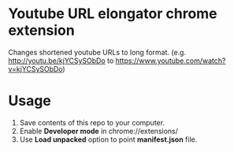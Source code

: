 # Youtube URL elongator chrome extension

Changes shortened youtube URLs to long format. (e.g. http://youtu.be/kjYCSySObDo to https://www.youtube.com/watch?v=kjYCSySObDo)

# Usage
1. Save contents of this repo to your computer.
2. Enable **Developer mode** in chrome://extensions/
3. Use **Load unpacked** option to point **manifest.json** file.
